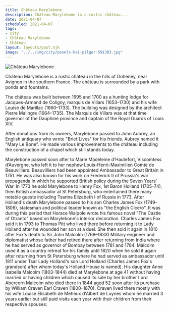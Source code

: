 ```yaml
---
title: Château Marylebone
description: Château Marylebone is a rustic château...
date: 2021-04-07
scheduled: 2021-04-07
tags:
- city
- Château Marylebone
- Château
layout: layouts/post.njk
image: "../../img/city/pexels-kai-pilger-591383.jpg"
---
```


![Château Marylebone](../../img/city/pexels-kai-pilger-591383.jpg)

Château Marylebone is a rustic château in the hills of Doheney, near Avignon in the southern France. The château is surrounded by a park with ponds and fountains.

The château was built between 1695 and 1700 as a hunting lodge for Jacques-Armand de Coligny, marquis de Villars (1653–1730) and his wife Louise de Marillac (1660–1733). The building was designed by the architect Pierre Malingre (1664–1735). The Marquis de Villars was at that time governor of the Dauphiné province and captain of the Royal Guards of Louis XIV.

After donations from its owners, Marylebone passed to John Aubrey, an English antiquary who wrote "Brief Lives" for his friends. Aubrey named it "Mary Le Bone". He made various improvements to the château including the construction of a chapel which still stands today.

Marylebone passed soon after to Marie Madeleine d’Hautefort, Viscomtess d’Auvergne, who left it to her nephew Louis-Henri-Maximilien Comte de Beauvilliers. Beauvilliers had been appointed Ambassador to Great Britain in 1751. He was also known for his work on Frederick II of Prussia's war propaganda in which he supported British policy during the Seven Years' War. In 1773 he sold Marylebone to Henry Fox, 1st Baron Holland (1705–74), then British ambassador at St Petersburg, who entertained there many notable guests including Tsarina Elizabeth I of Russia in 1773. After Holland's death Marylebone passed to his son Charles James Fox (1749–1806), statesman and political leader known as "the English Cicero". It was during this period that Horace Walpole wrote his famous novel "The Castle of Otranto" based on Marylebone's interior decoration. Charles James Fox sold it in 1793 to Thomas Pitt who lived there before returning it to Lady Holland after he wounded her son at a duel. She then sold it again in 1810 after Fox's death to Sir John Malcolm (1769–1833) Military engineer and diplomatist whose father had retired there after returning from India where he had served as governor of Bombay between 1781 and 1784. Malcolm used it as a country retreat for his family until 1820 when he sold it again after returning from St Petersburg where he had served as ambassador until 1811 under Tsar Lady Holland's son Lord Holland (Charles James Fox's grandson) after whom today's Holland House is named). His daughter Anne Isabella Malcolm (1803-1844) died at Marylebone at age 41 without having married or having children which caused its sale by her brother Lord Abercorn Malcolm who died there in 1844 aged 52 soon after its purchase by William Craven Earl Craven (1800–1870). 
Craven lived there mostly with his wife Louise Elisabeth de Meheux d'Albert de Luynes whom he married 3 years earlier but still paid visits each year with their children from their respective spouses: 

